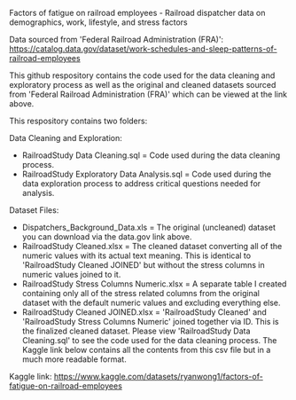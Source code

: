 Factors of fatigue on railroad employees - Railroad dispatcher data on demographics, work, lifestyle, and stress factors

Data sourced from 'Federal Railroad Administration (FRA)': https://catalog.data.gov/dataset/work-schedules-and-sleep-patterns-of-railroad-employees

This github respository contains the code used for the data cleaning and exploratory process as well as the original and cleaned datasets sourced from 'Federal Railroad Administration (FRA)' which can be viewed at the link above.

This respository contains two folders:

Data Cleaning and Exploration:
- RailroadStudy Data Cleaning.sql = Code used during the data cleaning process.
- RailroadStudy Exploratory Data Analysis.sql = Code used during the data exploration process to address critical questions needed for analysis.

Dataset Files:
- Dispatchers_Background_Data.xls = The original (uncleaned) dataset you can download via the data.gov link above.
- RailroadStudy Cleaned.xlsx = The cleaned dataset converting all of the numeric values with its actual text meaning. This is identical to 'RailroadStudy Cleaned JOINED' but without the stress columns in numeric values joined to it.
- RailroadStudy Stress Columns Numeric.xlsx = A separate table I created containing only all of the stress related columns from the original dataset with the default numeric values and excluding everything else.
- RailroadStudy Cleaned JOINED.xlsx = 'RailroadStudy Cleaned' and 'RailroadStudy Stress Columns Numeric' joined together via ID. This is the finalized cleaned dataset. Please view 'RailroadStudy Data Cleaning.sql' to see the code used for the data cleaning process. The Kaggle link below contains all the contents from this csv file but in a much more readable format.

Kaggle link: https://www.kaggle.com/datasets/ryanwong1/factors-of-fatigue-on-railroad-employees
